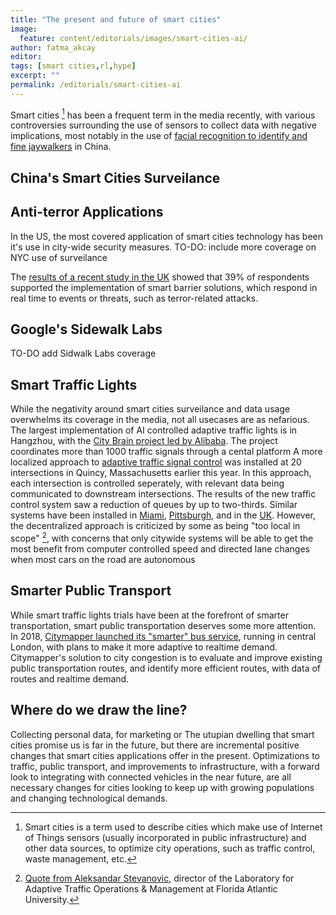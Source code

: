 ```yaml
---
title: "The present and future of smart cities"
image:
  feature: content/editorials/images/smart-cities-ai/
author: fatma_akcay
editor: 
tags: [smart cities,rl,hype]
excerpt: ""
permalink: /editorials/smart-cities-ai
---
```


Smart cities [^definition] has been a frequent term in the media recently, with various controversies surrounding the use of sensors to collect data with negative implications, most notably in the use of [facial recognition to identify and fine jaywalkers](https://www.channelnewsasia.com/news/cnainsider/shaming-jaywalkers-china-facial-recognition-technology-privacy-11196684) in China.

[^definition]: Smart cities is a term used to describe cities which make use of Internet of Things sensors (usually incorporated in public infrastructure) and other data sources, to optimize city operations, such as traffic control, waste management, etc.

China's Smart Cities Surveilance
--------------------------------


Anti-terror Applications
------------------------
In the US, the most covered application of smart cities technology has been it's use in city-wide security measures. TO-DO: include more coverage on NYC use of surveilance

The [results of a recent study in the UK](https://www.smartcitiesworld.net/news/brits-demand-smart-city-anti-terror-measures-4201) showed that 39% of respondents supported the implementation of smart barrier solutions, which respond in real time to events or threats, such as terror-related attacks. 

Google's Sidewalk Labs
----------------------
TO-DO add Sidwalk Labs coverage 

Smart Traffic Lights
--------------------
While the negativity around smart cities surveilance and data usage overwhelms its coverage in the media, not all usecases are as nefarious. The largest implementation of AI controlled adaptive traffic lights is in Hangzhou, with the [City Brain project led by Alibaba](https://edition.cnn.com/2019/01/15/tech/alibaba-city-brain-hangzhou/index.html). The project coordinates more than 1000 traffic signals through a cental platform 
A more localized approach to [adaptive traffic signal control](https://boston.cbslocal.com/2019/05/13/boston-traffic-lights-signals-quincy/) was installed at 20 intersections in Quincy, Massachusetts earlier this year. In this approach, each intersection is controlled seperately, with relevant data being communicated to downstream intersections. The results of the new traffic control system saw a reduction of queues by up to two-thirds. Similar systems have been installed in [Miami](https://www.miamiherald.com/news/local/community/miami-dade/article215180285.html), [Pittsburgh](http://time.com/5502192/smart-traffic-lights-ai/), and in the [UK](https://www.telegraph.co.uk/news/2018/05/22/smart-traffic-lights-always-turn-green-trialled-britains-roads/).
However, the decentralized approach is criticized by some as being "too local in scope" [^quote], with concerns that only citywide systems will be able to get the most benefit from computer controlled speed and directed lane changes when most cars on the road are autonomous 

[^quote]: [Quote from Aleksandar Stevanovic](http://time.com/5502192/smart-traffic-lights-ai/), director of the Laboratory for Adaptive Traffic Operations & Management at Florida Atlantic University.

Smarter Public Transport
------------------------
While smart traffic lights trials have been at the forefront of smarter transportation, smart public transportation deserves some more attention. In 2018, [Citymapper launched its "smarter" bus service](https://citymapper.com/news/1800/introducing-the-citymapper-smartbus), running in central London, with plans to make it more adaptive to realtime demand. Citymapper's solution to city congestion is to evaluate and improve existing public transportation routes, and identify more efficient routes, with data of routes and realtime demand.


Where do we draw the line?
--------------------------
Collecting personal data, for marketing or 
The utupian dwelling that smart cities promise us is far in the future, but there are incremental positive changes that smart cities applications offer in the present. Optimizations to traffic, public transport, and improvements to infrastructure, with a forward look to integrating with connected vehicles in the near future, are all necessary changes for cities looking to keep up with growing populations and changing technological demands. 

